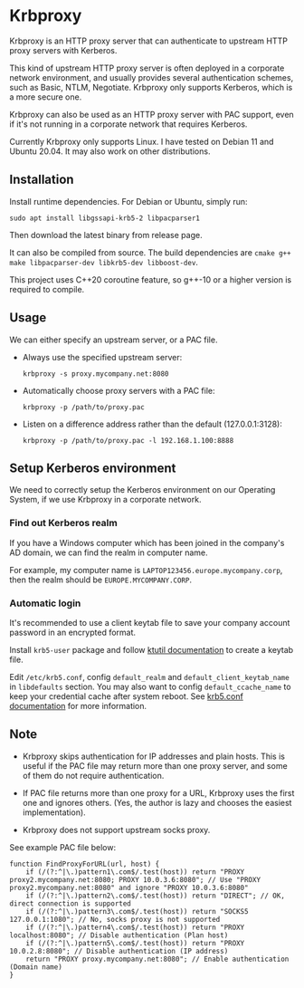 # Krbproxy

Krbproxy is an HTTP proxy server that can authenticate to upstream HTTP proxy servers with Kerberos.

This kind of upstream HTTP proxy server is often deployed in a corporate network environment, and usually provides several authentication schemes, such as Basic, NTLM, Negotiate. Krbproxy only supports Kerberos, which is a more secure one.

Krbproxy can also be used as an HTTP proxy server with PAC support, even if it's not running in a corporate network that requires Kerberos.

Currently Krbproxy only supports Linux. I have tested on Debian 11 and Ubuntu 20.04. It may also work on other distributions.

## Installation

Install runtime dependencies. For Debian or Ubuntu, simply run:

`sudo apt install libgssapi-krb5-2 libpacparser1`

Then download the latest binary from release page.

It can also be compiled from source. The build dependencies are `cmake g++ make libpacparser-dev libkrb5-dev libboost-dev`.

This project uses C++20 coroutine feature, so g++-10 or a higher version is required to compile.

## Usage

We can either specify an upstream server, or a PAC file.

- Always use the specified upstream server:

    `krbproxy -s proxy.mycompany.net:8080`

- Automatically choose proxy servers with a PAC file:

    `krbproxy -p /path/to/proxy.pac`

- Listen on a difference address rather than the default (127.0.0.1:3128):

    `krbproxy -p /path/to/proxy.pac -l 192.168.1.100:8888`

## Setup Kerberos environment

We need to correctly setup the Kerberos environment on our Operating System, if we use Krbproxy in a corporate network.

### Find out Kerberos realm

If you have a Windows computer which has been joined in the company's AD domain, we can find the realm in computer name.

For example, my computer name is `LAPTOP123456.europe.mycompany.corp`, then the realm should be `EUROPE.MYCOMPANY.CORP`.

### Automatic login

It's recommended to use a client keytab file to save your company account password in an encrypted format.

Install `krb5-user` package and follow [ktutil documentation](https://web.mit.edu/kerberos/krb5-1.12/doc/admin/admin_commands/ktutil.html) to create a keytab file.

Edit `/etc/krb5.conf`, config `default_realm` and `default_client_keytab_name` in `libdefaults` section. You may also want to config `default_ccache_name` to keep your credential cache after system reboot. See [krb5.conf documentation](https://web.mit.edu/kerberos/krb5-1.12/doc/admin/conf_files/krb5_conf.html) for more information.

## Note

- Krbproxy skips authentication for IP addresses and plain hosts. This is useful if the PAC file may return more than one proxy server, and some of them do not require authentication. 

- If PAC file returns more than one proxy for a URL, Krbproxy uses the first one and ignores others. (Yes, the author is lazy and chooses the easiest implementation).

- Krbproxy does not support upstream socks proxy.

See example PAC file below:

```
function FindProxyForURL(url, host) {
    if (/(?:^|\.)pattern1\.com$/.test(host)) return "PROXY proxy2.mycompany.net:8080; PROXY 10.0.3.6:8080"; // Use "PROXY proxy2.mycompany.net:8080" and ignore "PROXY 10.0.3.6:8080"
    if (/(?:^|\.)pattern2\.com$/.test(host)) return "DIRECT"; // OK, direct connection is supported
    if (/(?:^|\.)pattern3\.com$/.test(host)) return "SOCKS5 127.0.0.1:1080"; // No, socks proxy is not supported
    if (/(?:^|\.)pattern4\.com$/.test(host)) return "PROXY localhost:8080"; // Disable authentication (Plan host)
    if (/(?:^|\.)pattern5\.com$/.test(host)) return "PROXY 10.0.2.8:8080"; // Disable authentication (IP address)
    return "PROXY proxy.mycompany.net:8080"; // Enable authentication (Domain name)
}
```

